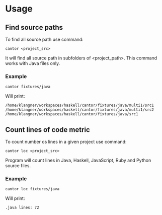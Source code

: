 # Usage

## Find source paths

To find all source path use command:

```shell
cantor <project_src>
```

It will find all source path in subfolders of <project_path>.
This command works with Java files only.

### Example

```shell
cantor fixtures/java
```

Will print:

```shell
/home/klangner/workspaces/haskell/cantor/fixtures/java/multi1/src1
/home/klangner/workspaces/haskell/cantor/fixtures/java/multi1/src2
/home/klangner/workspaces/haskell/cantor/fixtures/java/src1
```

## Count lines of code metric

To count number os lines in a given project use command:

```shell
cantor loc <project_src>
```

Program will count lines in Java, Haskell, JavaScript, Ruby and Python source files.

### Example

```shell
cantor loc fixtures/java
```

Will print:

```shell
.java lines: 72

```

